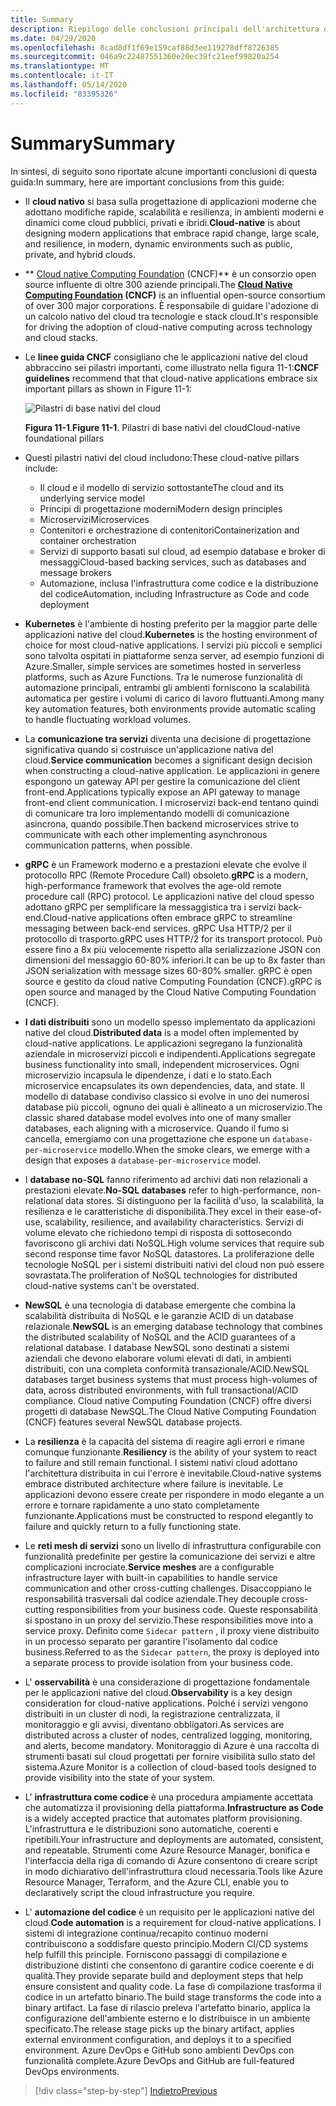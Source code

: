 ```yaml
---
title: Summary
description: Riepilogo delle conclusioni principali dell'architettura di app .NET native del cloud per Azure per la guida/e-book.
ms.date: 04/29/2020
ms.openlocfilehash: 8cad8df1f69e159caf88d3ee119278dff8726385
ms.sourcegitcommit: 046a9c22487551360e20ec39fc21eef99820a254
ms.translationtype: MT
ms.contentlocale: it-IT
ms.lasthandoff: 05/14/2020
ms.locfileid: "83395326"
---
```

# <a name="summary"></a><span data-ttu-id="62a37-103">Summary</span><span class="sxs-lookup"><span data-stu-id="62a37-103">Summary</span></span>

<span data-ttu-id="62a37-104">In sintesi, di seguito sono riportate alcune importanti conclusioni di questa guida:</span><span class="sxs-lookup"><span data-stu-id="62a37-104">In summary, here are important conclusions from this guide:</span></span>

- <span data-ttu-id="62a37-105">Il **cloud nativo** si basa sulla progettazione di applicazioni moderne che adottano modifiche rapide, scalabilità e resilienza, in ambienti moderni e dinamici come cloud pubblici, privati e ibridi.</span><span class="sxs-lookup"><span data-stu-id="62a37-105">**Cloud-native** is about designing modern applications that embrace rapid change, large scale, and resilience, in modern, dynamic environments such as public, private, and hybrid clouds.</span></span>

- <span data-ttu-id="62a37-106">\*\* [Cloud native Computing Foundation](https://www.cncf.io/) (CNCF)\*\* è un consorzio open source influente di oltre 300 aziende principali.</span><span class="sxs-lookup"><span data-stu-id="62a37-106">The **[Cloud Native Computing Foundation](https://www.cncf.io/) (CNCF)** is an influential open-source consortium of over 300 major corporations.</span></span> <span data-ttu-id="62a37-107">È responsabile di guidare l'adozione di un calcolo nativo del cloud tra tecnologie e stack cloud.</span><span class="sxs-lookup"><span data-stu-id="62a37-107">It's responsible for driving the adoption of cloud-native computing across technology and cloud stacks.</span></span>

- <span data-ttu-id="62a37-108">Le **linee guida CNCF** consigliano che le applicazioni native del cloud abbraccino sei pilastri importanti, come illustrato nella figura 11-1:</span><span class="sxs-lookup"><span data-stu-id="62a37-108">**CNCF guidelines** recommend that that cloud-native applications embrace six important pillars as shown in Figure 11-1:</span></span>

  ![Pilastri di base nativi del cloud](./media/cloud-native-foundational-pillars.png)

  <span data-ttu-id="62a37-110">**Figura 11-1**.</span><span class="sxs-lookup"><span data-stu-id="62a37-110">**Figure 11-1**.</span></span> <span data-ttu-id="62a37-111">Pilastri di base nativi del cloud</span><span class="sxs-lookup"><span data-stu-id="62a37-111">Cloud-native foundational pillars</span></span>

- <span data-ttu-id="62a37-112">Questi pilastri nativi del cloud includono:</span><span class="sxs-lookup"><span data-stu-id="62a37-112">These cloud-native pillars include:</span></span>
  - <span data-ttu-id="62a37-113">Il cloud e il modello di servizio sottostante</span><span class="sxs-lookup"><span data-stu-id="62a37-113">The cloud and its underlying service model</span></span>
  - <span data-ttu-id="62a37-114">Principi di progettazione moderni</span><span class="sxs-lookup"><span data-stu-id="62a37-114">Modern design principles</span></span>
  - <span data-ttu-id="62a37-115">Microservizi</span><span class="sxs-lookup"><span data-stu-id="62a37-115">Microservices</span></span>
  - <span data-ttu-id="62a37-116">Contenitori e orchestrazione di contenitori</span><span class="sxs-lookup"><span data-stu-id="62a37-116">Containerization and container orchestration</span></span>
  - <span data-ttu-id="62a37-117">Servizi di supporto basati sul cloud, ad esempio database e broker di messaggi</span><span class="sxs-lookup"><span data-stu-id="62a37-117">Cloud-based backing services, such as databases and message brokers</span></span>
  - <span data-ttu-id="62a37-118">Automazione, inclusa l'infrastruttura come codice e la distribuzione del codice</span><span class="sxs-lookup"><span data-stu-id="62a37-118">Automation, including Infrastructure as Code and code deployment</span></span>

- <span data-ttu-id="62a37-119">**Kubernetes** è l'ambiente di hosting preferito per la maggior parte delle applicazioni native del cloud.</span><span class="sxs-lookup"><span data-stu-id="62a37-119">**Kubernetes** is the hosting environment of choice for most cloud-native applications.</span></span> <span data-ttu-id="62a37-120">I servizi più piccoli e semplici sono talvolta ospitati in piattaforme senza server, ad esempio funzioni di Azure.</span><span class="sxs-lookup"><span data-stu-id="62a37-120">Smaller, simple services are sometimes hosted in serverless platforms, such as Azure Functions.</span></span> <span data-ttu-id="62a37-121">Tra le numerose funzionalità di automazione principali, entrambi gli ambienti forniscono la scalabilità automatica per gestire i volumi di carico di lavoro fluttuanti.</span><span class="sxs-lookup"><span data-stu-id="62a37-121">Among many key automation features, both environments provide automatic scaling to handle fluctuating workload volumes.</span></span>

- <span data-ttu-id="62a37-122">La **comunicazione tra servizi** diventa una decisione di progettazione significativa quando si costruisce un'applicazione nativa del cloud.</span><span class="sxs-lookup"><span data-stu-id="62a37-122">**Service communication** becomes a significant design decision when constructing a cloud-native application.</span></span> <span data-ttu-id="62a37-123">Le applicazioni in genere espongono un gateway API per gestire la comunicazione del client front-end.</span><span class="sxs-lookup"><span data-stu-id="62a37-123">Applications typically expose an API gateway to manage front-end client communication.</span></span> <span data-ttu-id="62a37-124">I microservizi back-end tentano quindi di comunicare tra loro implementando modelli di comunicazione asincrona, quando possibile.</span><span class="sxs-lookup"><span data-stu-id="62a37-124">Then backend microservices strive to communicate with each other implementing asynchronous communication patterns, when possible.</span></span>

- <span data-ttu-id="62a37-125">**gRPC** è un Framework moderno e a prestazioni elevate che evolve il protocollo RPC (Remote Procedure Call) obsoleto.</span><span class="sxs-lookup"><span data-stu-id="62a37-125">**gRPC** is a modern, high-performance framework that evolves the age-old remote procedure call (RPC) protocol.</span></span> <span data-ttu-id="62a37-126">Le applicazioni native del cloud spesso adottano gRPC per semplificare la messaggistica tra i servizi back-end.</span><span class="sxs-lookup"><span data-stu-id="62a37-126">Cloud-native applications often embrace gRPC to streamline messaging between back-end services.</span></span> <span data-ttu-id="62a37-127">gRPC Usa HTTP/2 per il protocollo di trasporto.</span><span class="sxs-lookup"><span data-stu-id="62a37-127">gRPC uses HTTP/2 for its transport protocol.</span></span> <span data-ttu-id="62a37-128">Può essere fino a 8x più velocemente rispetto alla serializzazione JSON con dimensioni del messaggio 60-80% inferiori.</span><span class="sxs-lookup"><span data-stu-id="62a37-128">It can be up to 8x faster than JSON serialization with message sizes 60-80% smaller.</span></span> <span data-ttu-id="62a37-129">gRPC è open source e gestito da cloud native Computing Foundation (CNCF).</span><span class="sxs-lookup"><span data-stu-id="62a37-129">gRPC is open source and managed by the Cloud Native Computing Foundation (CNCF).</span></span>

- <span data-ttu-id="62a37-130">**I dati distribuiti** sono un modello spesso implementato da applicazioni native del cloud.</span><span class="sxs-lookup"><span data-stu-id="62a37-130">**Distributed data** is a model often implemented by cloud-native applications.</span></span> <span data-ttu-id="62a37-131">Le applicazioni segregano la funzionalità aziendale in microservizi piccoli e indipendenti.</span><span class="sxs-lookup"><span data-stu-id="62a37-131">Applications segregate business functionality into small, independent microservices.</span></span> <span data-ttu-id="62a37-132">Ogni microservizio incapsula le dipendenze, i dati e lo stato.</span><span class="sxs-lookup"><span data-stu-id="62a37-132">Each microservice encapsulates its own dependencies, data, and state.</span></span> <span data-ttu-id="62a37-133">Il modello di database condiviso classico si evolve in uno dei numerosi database più piccoli, ognuno dei quali è allineato a un microservizio.</span><span class="sxs-lookup"><span data-stu-id="62a37-133">The classic shared database model evolves into one of many smaller databases, each aligning with a microservice.</span></span> <span data-ttu-id="62a37-134">Quando il fumo si cancella, emergiamo con una progettazione che espone un `database-per-microservice` modello.</span><span class="sxs-lookup"><span data-stu-id="62a37-134">When the smoke clears, we emerge with a design that exposes a `database-per-microservice` model.</span></span>

- <span data-ttu-id="62a37-135">I **database no-SQL** fanno riferimento ad archivi dati non relazionali a prestazioni elevate.</span><span class="sxs-lookup"><span data-stu-id="62a37-135">**No-SQL databases** refer to high-performance, non-relational data stores.</span></span> <span data-ttu-id="62a37-136">Si distinguono per la facilità d'uso, la scalabilità, la resilienza e le caratteristiche di disponibilità.</span><span class="sxs-lookup"><span data-stu-id="62a37-136">They excel in their ease-of-use, scalability, resilience, and availability characteristics.</span></span> <span data-ttu-id="62a37-137">Servizi di volume elevato che richiedono tempi di risposta di sottosecondo favoriscono gli archivi dati NoSQL.</span><span class="sxs-lookup"><span data-stu-id="62a37-137">High volume services that require sub second response time favor NoSQL datastores.</span></span> <span data-ttu-id="62a37-138">La proliferazione delle tecnologie NoSQL per i sistemi distribuiti nativi del cloud non può essere sovrastata.</span><span class="sxs-lookup"><span data-stu-id="62a37-138">The proliferation of NoSQL technologies for distributed cloud-native systems can't be overstated.</span></span>

- <span data-ttu-id="62a37-139">**NewSQL** è una tecnologia di database emergente che combina la scalabilità distribuita di NoSQL e le garanzie ACID di un database relazionale.</span><span class="sxs-lookup"><span data-stu-id="62a37-139">**NewSQL** is an emerging database technology that combines the distributed scalability of NoSQL and the ACID guarantees of a relational database.</span></span> <span data-ttu-id="62a37-140">I database NewSQL sono destinati a sistemi aziendali che devono elaborare volumi elevati di dati, in ambienti distribuiti, con una completa conformità transazionale/ACID.</span><span class="sxs-lookup"><span data-stu-id="62a37-140">NewSQL databases target business systems that must process high-volumes of data, across distributed environments, with full transactional/ACID compliance.</span></span> <span data-ttu-id="62a37-141">Cloud native Computing Foundation (CNCF) offre diversi progetti di database NewSQL.</span><span class="sxs-lookup"><span data-stu-id="62a37-141">The Cloud Native Computing Foundation (CNCF) features several NewSQL database projects.</span></span>

- <span data-ttu-id="62a37-142">La **resilienza** è la capacità del sistema di reagire agli errori e rimane comunque funzionante.</span><span class="sxs-lookup"><span data-stu-id="62a37-142">**Resiliency** is the ability of your system to react to failure and still remain functional.</span></span> <span data-ttu-id="62a37-143">I sistemi nativi cloud adottano l'architettura distribuita in cui l'errore è inevitabile.</span><span class="sxs-lookup"><span data-stu-id="62a37-143">Cloud-native systems embrace distributed architecture where failure is inevitable.</span></span> <span data-ttu-id="62a37-144">Le applicazioni devono essere create per rispondere in modo elegante a un errore e tornare rapidamente a uno stato completamente funzionante.</span><span class="sxs-lookup"><span data-stu-id="62a37-144">Applications must be constructed to respond elegantly to failure and quickly return to a fully functioning state.</span></span>

- <span data-ttu-id="62a37-145">Le **reti mesh di servizi** sono un livello di infrastruttura configurabile con funzionalità predefinite per gestire la comunicazione dei servizi e altre complicazioni incrociate.</span><span class="sxs-lookup"><span data-stu-id="62a37-145">**Service meshes** are a configurable infrastructure layer with built-in capabilities to handle service communication and other cross-cutting challenges.</span></span> <span data-ttu-id="62a37-146">Disaccoppiano le responsabilità trasversali dal codice aziendale.</span><span class="sxs-lookup"><span data-stu-id="62a37-146">They decouple cross-cutting responsibilities from your business code.</span></span> <span data-ttu-id="62a37-147">Queste responsabilità si spostano in un proxy del servizio.</span><span class="sxs-lookup"><span data-stu-id="62a37-147">These responsibilities move into a service proxy.</span></span> <span data-ttu-id="62a37-148">Definito come `Sidecar pattern` , il proxy viene distribuito in un processo separato per garantire l'isolamento dal codice business.</span><span class="sxs-lookup"><span data-stu-id="62a37-148">Referred to as the `Sidecar pattern`, the proxy is deployed into a separate process to provide isolation from your business code.</span></span>

- <span data-ttu-id="62a37-149">L' **osservabilità** è una considerazione di progettazione fondamentale per le applicazioni native del cloud.</span><span class="sxs-lookup"><span data-stu-id="62a37-149">**Observability** is a key design consideration for cloud-native applications.</span></span> <span data-ttu-id="62a37-150">Poiché i servizi vengono distribuiti in un cluster di nodi, la registrazione centralizzata, il monitoraggio e gli avvisi, diventano obbligatori.</span><span class="sxs-lookup"><span data-stu-id="62a37-150">As services are distributed across a cluster of nodes, centralized logging, monitoring, and alerts, become mandatory.</span></span> <span data-ttu-id="62a37-151">Monitoraggio di Azure è una raccolta di strumenti basati sul cloud progettati per fornire visibilità sullo stato del sistema.</span><span class="sxs-lookup"><span data-stu-id="62a37-151">Azure Monitor is a collection of cloud-based tools designed to provide visibility into the state of your system.</span></span>

- <span data-ttu-id="62a37-152">L' **infrastruttura come codice** è una procedura ampiamente accettata che automatizza il provisioning della piattaforma.</span><span class="sxs-lookup"><span data-stu-id="62a37-152">**Infrastructure as Code** is a widely accepted practice that automates platform provisioning.</span></span> <span data-ttu-id="62a37-153">L'infrastruttura e le distribuzioni sono automatiche, coerenti e ripetibili.</span><span class="sxs-lookup"><span data-stu-id="62a37-153">Your infrastructure and deployments are automated, consistent, and repeatable.</span></span> <span data-ttu-id="62a37-154">Strumenti come Azure Resource Manager, bonifica e l'interfaccia della riga di comando di Azure consentono di creare script in modo dichiarativo dell'infrastruttura cloud necessaria.</span><span class="sxs-lookup"><span data-stu-id="62a37-154">Tools like Azure Resource Manager, Terraform, and the Azure CLI, enable you to declaratively script the cloud infrastructure you require.</span></span>

- <span data-ttu-id="62a37-155">L' **automazione del codice** è un requisito per le applicazioni native del cloud.</span><span class="sxs-lookup"><span data-stu-id="62a37-155">**Code automation** is a requirement for cloud-native applications.</span></span> <span data-ttu-id="62a37-156">I sistemi di integrazione continua/recapito continuo moderni contribuiscono a soddisfare questo principio.</span><span class="sxs-lookup"><span data-stu-id="62a37-156">Modern CI/CD systems help fulfill this principle.</span></span> <span data-ttu-id="62a37-157">Forniscono passaggi di compilazione e distribuzione distinti che consentono di garantire codice coerente e di qualità.</span><span class="sxs-lookup"><span data-stu-id="62a37-157">They provide separate build and deployment steps that help ensure consistent and quality code.</span></span> <span data-ttu-id="62a37-158">La fase di compilazione trasforma il codice in un artefatto binario.</span><span class="sxs-lookup"><span data-stu-id="62a37-158">The build stage transforms the code into a binary artifact.</span></span> <span data-ttu-id="62a37-159">La fase di rilascio preleva l'artefatto binario, applica la configurazione dell'ambiente esterno e lo distribuisce in un ambiente specificato.</span><span class="sxs-lookup"><span data-stu-id="62a37-159">The release stage picks up the binary artifact, applies external environment configuration, and deploys it to a specified environment.</span></span> <span data-ttu-id="62a37-160">Azure DevOps e GitHub sono ambienti DevOps con funzionalità complete.</span><span class="sxs-lookup"><span data-stu-id="62a37-160">Azure DevOps and GitHub are full-featured DevOps environments.</span></span>

>[!div class="step-by-step"]
>[<span data-ttu-id="62a37-161">Indietro</span><span class="sxs-lookup"><span data-stu-id="62a37-161">Previous</span></span>](application-bundles.md)

